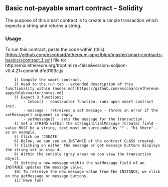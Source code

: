 ## Basic not-payable smart contract - Solidity

The purpose of this smart contract is to create a simple transaction which expects a string and returns a string. 


### Usage

To run this contract, paste the code within (this)[https://github.com/escobard/ethereum-apps/blob/master/smart-contracts-basics/scontract_1.sol] file to: http:remix.ethereum.org/#optimize=false&version=soljson-v0.4.21+commit.dfe3193c.js

```
 	1) Compile the smart contract.
	2) Head to the run tab - extended description of this functionality within (nodes.md)[https://github.com/escobard/ethereum-apps/blob/master/notes.md]
  	3) Expect 3 functions:
		- Inbox() - constructor function, runs upon smart contract init.
		- message - retreives a set message - throws an error if the setMessage() argument is empty
		- setMessage() - sets the message for the transaction.
	4) Set a STRING within the stringinitialMessage [Create] field - value MUST be a string, text must be surrounded by "" - "hi there" - as an example.
	5) Click on 'CREATE'
	6) Below, we can see an INSTANCE of the contract CLASS created.
	7) Clicking on either the message or get message buttons displays the string set in step 4.
	8) Within the console (gray area) we can view the transaction object.
	9) Setting a new message within the setMessage field of an INSTANCE updates the message value.
	10) To retreive the new message value from the INSTANCE, we click on the getMessage or message buttons.
	11) Have fun!
```
